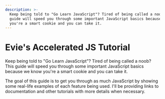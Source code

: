 ```yaml
---
description: >-
  Keep being told to "Go Learn JavaScript"? Tired of being called a noob? This
  guide will speed you through some important JavaScript basics because we know
  you're a smart cookie and you can take it.
---
```


# Evie's Accelerated JS Tutorial

Keep being told to "Go Learn JavaScript"? Tired of being called a noob? This guide will speed you through some important JavaScript basics because we know you're a smart cookie and you can take it.

The goal of this guide is to get you through as much JavaScript by showing some real-life examples of each feature being used. I'll be providing links to documentation and other tutorials with more details when necessary.

